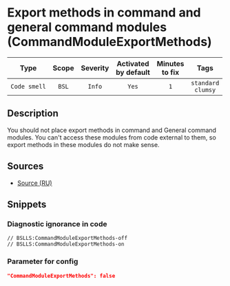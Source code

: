 # Export methods in command and general command modules (CommandModuleExportMethods)

|     Type     | Scope | Severity | Activated<br>by default | Minutes<br>to fix |             Tags             |
|:------------:|:-----:|:--------:|:-----------------------------:|:-----------------------:|:----------------------------:|
| `Code smell` | `BSL` |  `Info`  |             `Yes`             |           `1`           | `standard`<br>`clumsy` |

<!-- Блоки выше заполняются автоматически, не трогать -->
## Description

You should not place export methods in command and General command modules. You can't access these modules from code external to them, so export methods in these modules do not make sense.

## Sources

* [Source (RU)](https://its.1c.ru/db/v8std/content/544/hdoc)

## Snippets

<!-- Блоки ниже заполняются автоматически, не трогать -->
### Diagnostic ignorance in code

```bsl
// BSLLS:CommandModuleExportMethods-off
// BSLLS:CommandModuleExportMethods-on
```

### Parameter for config

```json
"CommandModuleExportMethods": false
```
